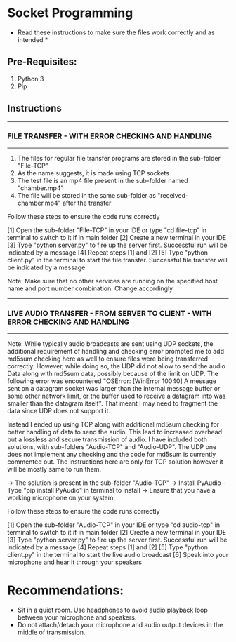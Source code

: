 # Socket Programming

* Read these instructions to make sure the files work correctly and as intended *

## Pre-Requisites:

1) Python 3
2) Pip

## Instructions

------------------------------------------------------------
### FILE TRANSFER - WITH ERROR CHECKING AND HANDLING
------------------------------------------------------------

1) The files for regular file transfer programs are stored in the sub-folder "File-TCP"
2) As the name suggests, it is made using TCP sockets
3) The test file is an mp4 file present in the sub-folder named "chamber.mp4"
4) The file will be stored in the same sub-folder as "received-chamber.mp4" after the transfer

Follow these steps to ensure the code runs correctly

[1] Open the sub-folder "File-TCP" in your IDE or type "cd file-tcp" in terminal to switch to it if in main folder
[2] Create a new terminal in your IDE
[3] Type "python server.py" to fire up the server first. Successful run will be indicated by a message
[4] Repeat steps [1] and [2]
[5] Type "python client.py" in the terminal to start the file transfer. Successful file transfer will be indicated by a message

Note: Make sure that no other services are running on the specified host name and port number combination. Change accordingly

---------------------------------------------------------------------------------
### LIVE AUDIO TRANSFER - FROM SERVER TO CLIENT - WITH ERROR CHECKING AND HANDLING
---------------------------------------------------------------------------------

Note: While typically audio broadcasts are sent using UDP sockets, the additional requirement of handling and checking error prompted me to add md5sum checking here as well
to ensure files were being transferred correctly. However, while doing so, the UDP did not allow to send the audio Data along with md5sum data, possibly because of the limit on UDP.
The following error was encountered "OSError: [WinError 10040] A message sent on a datagram socket was larger than the internal message buffer or some other network limit, or the 
buffer used to receive a datagram into was smaller than the datagram itself". That meant I may need to fragment the data since UDP does not support it. 

Instead I ended up using TCP along with additional md5sum checking for better handling of data to send the audio. This lead to increased overhead but a lossless and secure transmission of audio.
I have included both solutions, with sub-folders "Audio-TCP" and "Audio-UDP". The UDP one does not implement any checking and the code for md5sum is currently commented out. 
The instructions here are only for TCP solution however it will be mostly same to run them. 

-> The solution is present in the sub-folder "Audio-TCP"
-> Install PyAudio - Type "pip install PyAudio" in terminal to install 
-> Ensure that you have a working microphone on your system

Follow these steps to ensure the code runs correctly

[1] Open the sub-folder "Audio-TCP" in your IDE or type "cd audio-tcp" in terminal to switch to it if in main folder
[2] Create a new terminal in your IDE 
[3] Type "python server.py" to fire up the server first. Successful run will be indicated by a message
[4] Repeat steps [1] and [2]
[5] Type "python client.py" in the terminal to start the live audio broadcast
[6] Speak into your microphone and hear it through your speakers

# Recommendations: 
- Sit in a quiet room. Use headphones to avoid audio playback loop between your microphone and speakers. 
- Do not attach/detach your microphone and audio output devices in the middle of transmission.  
